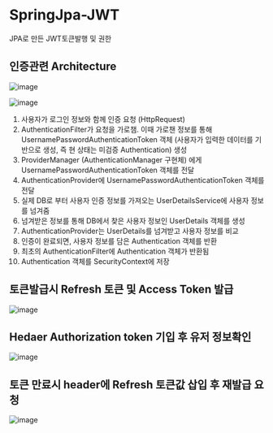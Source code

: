 # SpringJpa-JWT
JPA로 만든 JWT토큰발행 및 권한


## 인증관련 Architecture

![image](https://user-images.githubusercontent.com/79193811/211472419-333a5a45-b535-4886-8023-9faa0b3d40d5.png)

![image](https://user-images.githubusercontent.com/79193811/211473295-6a5fddc1-7ab7-42d1-b58c-8690c18091dc.png)

1. 사용자가 로그인 정보와 함께 인증 요청 (HttpRequest)
2. AuthenticationFilter가 요청을 가로챔. 이때 가로챈 정보를 통해 UsernamePasswordAuthenticationToken 객체 (사용자가 입력한 데이터를 기반으로 생성, 즉 현 상태는 미검증 Authentication) 생성
3. ProviderManager (AuthenticationManager 구현체) 에게 UsernamePasswordAuthenticationToken 객체를 전달
4. AuthenticationProvider에 UsernamePasswordAuthenticationToken 객체를 전달
5. 실제 DB로 부터 사용자 인증 정보를 가져오는 UserDetailsService에 사용자 정보를 넘겨줌
6. 넘겨받은 정보를 통해 DB에서 찾은 사용자 정보인 UserDetails 객체를 생성
7. AuthenticationProvider는 UserDetails를 넘겨받고 사용자 정보를 비교
8. 인증이 완료되면, 사용자 정보를 담은 Authentication 객체를 반환
9. 최초의 AuthenticationFilter에 Authentication 객체가 반환됨
10. Authentication 객체를 SecurityContext에 저장

## 토큰발급시 Refresh 토큰 및 Access Token 발급

![image](https://user-images.githubusercontent.com/79193811/211472872-54801e66-bf5d-45b5-9aa1-b4c8ae64c94f.png)

## Hedaer Authorization token 기입 후 유저 정보확인

![image](https://user-images.githubusercontent.com/79193811/211472982-130c0679-f30f-4754-b54f-96d06d40cca8.png)


## 토큰 만료시 header에 Refresh 토큰값 삽입 후 재발급 요청

![image](https://user-images.githubusercontent.com/79193811/211473110-ad50bd41-8efe-4ad1-89df-c90345b89c20.png)
